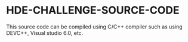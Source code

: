 HDE-CHALLENGE-SOURCE-CODE
=========================

This source code can be compiled using C/C++ compiler such as using DEVC++, Visual studio 6.0, etc.
